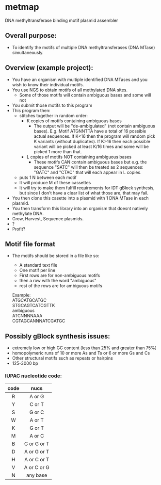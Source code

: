 # metmap
DNA methyltransferase binding motif plasmid assembler

## Overall purpose:
* To identify the motifs of multiple DNA methyltransferases (DNA MTase) simultaneously.

## Overview (example project):
* You have an organism with multiple identified DNA MTases and you wish to know their individual motifs.
* You use NGS to obtain motifs of all methylated DNA sites.
  * Some of those motifs will contain ambiguous bases and some will not
* You submit those motifs to this program
* This program then:
   * stitches together in random order:
     * K copies of motifs containing ambiguous bases
       * The output will be "de-ambigulated" (not contain ambiguous bases). E.g. Motif ATGNNTTA have a total of 16 possible actual sequences. If K<16 then the program will random pick K variants (without duplicates). If K>16 then each possible variant will be picked at least K/16 times and some will be picked 1 more than that.
     * L copies of motifs NOT containing ambiguous bases
       * These motifs CAN contain ambiguous bases but e.g. the sequence "SATC" will then be treated as 2 sequences: "GATC" and "CTAC" that will each appear in L copies. 
   * puts 1 N between each motif
   * It will produce M of these cassettes
   * It will try to make them fulfill requirements for IDT gBlock synthesis, but since I don't have a clear list of what those are, that may fail.
* You then clone this casette into a plasmid with 1 DNA MTase in each plasmid. 
* You then transform this library into an organism that doesnt natively methylate DNA.
* Grow, Harvest, Sequence plasmids.
* ?
* Profit?  


## Motif file format
* The motifs should be stored in a file like so:
  * A standard text file
  * One motif per line
  * First rows are for non-ambiguous motifs
  * then a row with the word "ambiguous"
  * rest of the rows are for ambiguous motifs 
  
  Example:  
  ATGCATGCATGC  
  STGCAGTCATCGTTK  
  ambiguous  
  ATCNNNNAAA  
  CGTAGCANNNATCGATGC  
  
## Possibly gBlock synthesis issues:
* extremely low or high GC content (less than 25% and greater than 75%)
* homopolymeric runs of 10 or more As and Ts or 6 or more Gs and Cs
* Other structural motifs such as repeats or hairpins
* 125-3000 bp


### IUPAC nucleotide code:
|code | nucs|
|:---:|:---:|
|R|A or G|
|Y|	C or T  
|S|	G or C  
|W|	A or T  
|K|	G or T  
|M|	A or C  
|B|	C or G or T  
|D|	A or G or T  
|H|	A or C or T  
|V|	A or C or G  
|N|	any base  